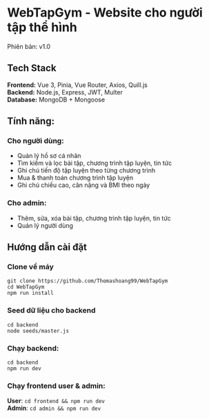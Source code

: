# WebTapGym - Website cho người tập thể hình
Phiên bản: v1.0

## Tech Stack
**Frontend:** Vue 3, Pinia, Vue Router, Axios, Quill.js    
**Backend:** Node.js, Express, JWT, Multer    
**Database:** MongoDB + Mongoose  

## Tính năng:
### Cho người dùng:
- Quản lý hồ sơ cá nhân
- Tìm kiếm và lọc bài tập, chương trình tập luyện, tin tức
- Ghi chú tiến độ tập luyện theo từng chương trình
- Mua & thanh toán chương trình tập luyện
- Ghi chú chiều cao, cân nặng và BMI theo ngày

### Cho admin:
- Thêm, sửa, xóa bài tập, chương trình tập luyện, tin tức
- Quản lý người dùng

## Hướng dẫn cài đặt
### Clone về máy
```
git clone https://github.com/Thomashoang99/WebTapGym
cd WebTapGym
npm run install
```

### Seed dữ liệu cho backend
```
cd backend  
node seeds/master.js  
```

### Chạy backend:
```
cd backend  
npm run dev  
```

### Chạy frontend user & admin:  
**User**: `cd frontend && npm run dev`  
**Admin**: `cd admin && npm run dev`
